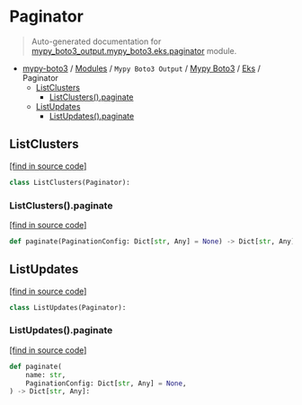 # Paginator

> Auto-generated documentation for [mypy_boto3_output.mypy_boto3.eks.paginator](https://github.com/vemel/mypy_boto3/blob/master/mypy_boto3_output/mypy_boto3/eks/paginator.py) module.

- [mypy-boto3](../../../README.md#mypy_boto3) / [Modules](../../../MODULES.md#mypy-boto3-modules) / `Mypy Boto3 Output` / [Mypy Boto3](../index.md#mypy-boto3) / [Eks](index.md#eks) / Paginator
    - [ListClusters](#listclusters)
        - [ListClusters().paginate](#listclusterspaginate)
    - [ListUpdates](#listupdates)
        - [ListUpdates().paginate](#listupdatespaginate)

## ListClusters

[[find in source code]](https://github.com/vemel/mypy_boto3/blob/master/mypy_boto3_output/mypy_boto3/eks/paginator.py#L9)

```python
class ListClusters(Paginator):
```

### ListClusters().paginate

[[find in source code]](https://github.com/vemel/mypy_boto3/blob/master/mypy_boto3_output/mypy_boto3/eks/paginator.py#L12)

```python
def paginate(PaginationConfig: Dict[str, Any] = None) -> Dict[str, Any]:
```

## ListUpdates

[[find in source code]](https://github.com/vemel/mypy_boto3/blob/master/mypy_boto3_output/mypy_boto3/eks/paginator.py#L16)

```python
class ListUpdates(Paginator):
```

### ListUpdates().paginate

[[find in source code]](https://github.com/vemel/mypy_boto3/blob/master/mypy_boto3_output/mypy_boto3/eks/paginator.py#L19)

```python
def paginate(
    name: str,
    PaginationConfig: Dict[str, Any] = None,
) -> Dict[str, Any]:
```
